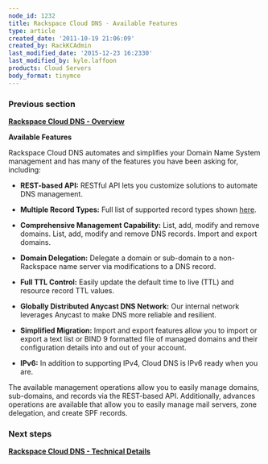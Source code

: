 ```yaml
---
node_id: 1232
title: Rackspace Cloud DNS - Available Features
type: article
created_date: '2011-10-19 21:06:09'
created_by: RackKCAdmin
last_modified_date: '2015-12-23 16:2330'
last_modified_by: kyle.laffoon
products: Cloud Servers
body_format: tinymce
---
```


### Previous section

**[Rackspace Cloud DNS -
Overview](https://admin.rackspace.com/knowledge_center/cloud_dns_overview)**

**Available Features**

Rackspace Cloud DNS automates and simplifies your Domain Name System
management and has many of the features you have been asking for,
including: 

-   **REST-based API:** RESTful API lets you customize solutions to
    automate DNS management.

 

-   **Multiple Record Types:** Full list of supported record types
    shown [here](#Supported%20Record%20Types).

 

-   **Comprehensive Management Capability:** List, add, modify and
    remove domains. List, add, modify and remove DNS records. Import and
    export domains. 

 

-   **Domain Delegation:** Delegate a domain or sub-domain to a
    non-Rackspace name server via modifications to a DNS record. 

 

-   **Full TTL Control:** Easily update the default time to live (TTL)
    and resource record TTL values. 

 

-   **Globally Distributed Anycast DNS Network:** Our internal network
    leverages Anycast to make DNS more reliable and resilient. 

 

-   **Simplified Migration:** Import and export features allow you to
    import or export a text list or BIND 9 formatted file of managed
    domains and their configuration details into and out of your
    account. 

 

-   **IPv6:** In addition to supporting IPv4, Cloud DNS is IPv6 ready
    when you are. 

The available management operations allow you to easily manage domains,
sub-domains, and records via the REST-based API. Additionally, advances
operations are available that allow you to easily manage mail servers,
zone delegation, and create SPF records. 

### Next steps

**[Rackspace Cloud DNS - Technical
Details](https://admin.rackspace.com/knowledge_center/article/rackspace-cloud-dns-technical-details)**

